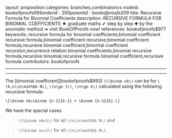 layout: proposition
categories: branches,combinatorics
nodeid: bookofproofs$994
orderid: 200
parentid: bookofproofs$209
title: Recursive Formula for Binomial Coefficients
description: RECURSIVE FORMULA FOR BINOMIAL COEFFICIENTS ★ graduate maths ✔ step by step ✚ by the axiomatic method ➜ visit BookOfProofs now!
references: bookofproofs$977
keywords: recursive formula for binomial coefficients,binomial coefficient recursive formula,binomial coefficient recursive,binomial coefficient formula,recursive binomial coefficient,binomial coefficient recursion,recurrence relation binomial coefficients,binomial recursive formula,recursive binomial,recursive formula binomial coefficient,recursive formula
contributors: bookofproofs

---


---

The [binomial coefficient][bookofproofs$993] `\(\binom nk\)` can be for `\(k,n\in\mathbb N\)`, `\(n\ge 1\)`, `\(n\ge k\)` calculated using the following recursive formula:

`\[\binom nk=\binom {n-1}{k-1} + \binom {n-1}{k}.\]`

We have the special cases 

> `\(\binom n0=1\)` for all `\(n\in\mathbb N\)` and

> `\(\binom nn=1\)` for all `\(n\in\mathbb N\)`.
